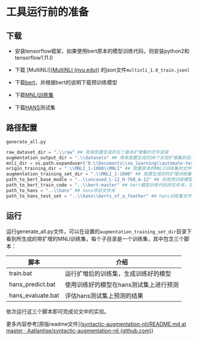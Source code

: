 # 工具运行前的准备

## 下载

- 安装tensorflow框架，如果使用bert原本的模型训练代码，则安装python2和tensorflow1.11.0
- 下载 [MultiNLI]([MultiNLI (nyu.edu)](https://cims.nyu.edu/~sbowman/multinli/)) 的json文件`multinli_1.0_train.jsonl`
- 下载[bert](https://github.com/google-research/bert)，并根据bert的说明下载预训练模型
- 下载[MNLI训练集](https://dl.fbaipublicfiles.com/glue/data/MNLI.zip)

-  下载[HANS](https://github.com/tommccoy1/hans)测试集

## 路径配置

`generate_all.py`

```python
raw_dataset_dir = ".\\raw" ## 用来放置生成的五个基本扩增集的文件目录
augmentation_output_dir = ".\\datasets" ## 用来放置生成的30个实验扩增集的目录
mnli_dir = os.path.expanduser('D:\\Documents\\se_learning\\automate-test\\syntactic-augmentation-nli\\multinli_1.0') ## 放置multinli_1.0_train.jsonl的文件夹
origin_training_dir = ".\\MNLI_1-1000\\MNLI" ## 放置原本的MNLI训练集的文件夹
augmentation_training_set_dir = ".\\MNLI_1-1000" ## 放置生成好的扩增训练集和命令行脚本的文件夹
path_to_bert_base_modle = "..\\uncased_L-12_H-768_A-12" ## 存放预训练模型的文件夹
path_to_bert_train_code = "..\\bert-master" ## bert模型训练代码的文件夹，其中由run_classifier.py
path_to_hans = "..\\hans" ## hans项目文件夹
path_to_hans_test_set = "..\\hans\\berts_of_a_feather" ## hans训练集文件夹


```

## 运行

运行generate_all.py文件，可以在设置的`augmentation_training_set_dir`目录下看到所生成的带扩增的MNLI训练集，每个子目录是一个训练集，其中包含三个脚本：

| **脚本**          | **介绍**                               |
| ----------------- | -------------------------------------- |
| train.bat         | 运行扩增后的训练集，生成训练好的模型   |
| hans_predict.bat  | 使用训练好的模型在hans测试集上进行预测 |
| hans_evaluate.bat | 评估hans测试集上预测的结果             |

依次运行这三个脚本即可完成论文中的实验。

更多内容参考[原版readme文件]([syntactic-augmentation-nli/README.md at master · Aatlantise/syntactic-augmentation-nli (github.com)](https://github.com/Aatlantise/syntactic-augmentation-nli/blob/master/README.md))


